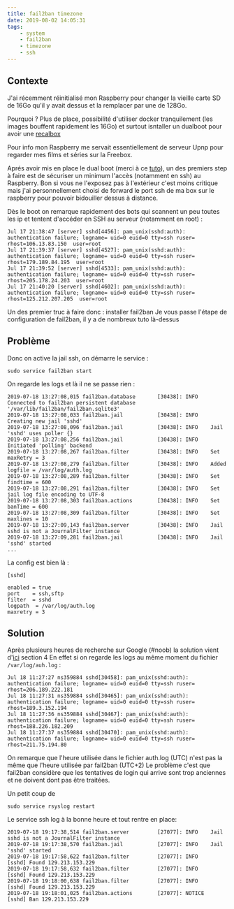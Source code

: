 ```yaml
---
title: fail2ban timezone
date: 2019-08-02 14:05:31
tags: 
    - system
    - fail2ban
    - timezone
    - ssh
---
```

## Contexte
J'ai récemment réinitialisé mon Raspberry pour changer la vieille carte SD de 16Go qu'il y avait dessus et la remplacer par une de 128Go.

Pourquoi ? Plus de place, possibilité d'utiliser docker tranquilement (les images bouffent rapidement les 16Go) et surtout isntaller un dualboot pour avoir une [recalbox](https://www.recalbox.com/fr/)

Pour info mon Raspberry me servait essentiellement de serveur Upnp pour regarder mes films et séries sur la Freebox.

Aprés avoir mis en place le dual boot (merci à ce [tuto](https://github.com/recalbox/recalbox-os/wiki/Cr%C3%A9er-un-dualboot-raspbian-recalbox)), un des premiers step à faire est de sécuriser un minimum l'accès (notamment en ssh) au Raspberry. Bon si vous ne l'exposez pas à l'extérieur c'est moins critique mais j'ai personnellement choisi de forward le port ssh de ma box sur le raspberry pour pouvoir bidouiller dessus à distance.

Dès le boot on remarque rapidement des bots qui scannent un peu toutes les ip et tentent d'accéder en SSH au serveur (notamment en root) : 
```
Jul 17 21:38:47 [server] sshd[4456]: pam_unix(sshd:auth): authentication failure; logname= uid=0 euid=0 tty=ssh ruser= rhost=106.13.83.150  user=root
Jul 17 21:39:37 [server] sshd[4527]: pam_unix(sshd:auth): authentication failure; logname= uid=0 euid=0 tty=ssh ruser= rhost=179.189.84.195  user=root
Jul 17 21:39:52 [server] sshd[4533]: pam_unix(sshd:auth): authentication failure; logname= uid=0 euid=0 tty=ssh ruser= rhost=205.178.24.203  user=root
Jul 17 21:40:20 [server] sshd[4602]: pam_unix(sshd:auth): authentication failure; logname= uid=0 euid=0 tty=ssh ruser= rhost=125.212.207.205  user=root

```
Un des premier truc à faire donc : installer fail2ban
Je vous passe l'étape de configuration de fail2ban, il y a de nombreux tuto là-dessus

## Problème
Donc on active la jail ssh, on démarre le service :
```
sudo service fail2ban start
```
On regarde les logs et là il ne se passe rien : 
```
2019-07-18 13:27:08,015 fail2ban.database       [30438]: INFO    Connected to fail2ban persistent database '/var/lib/fail2ban/fail2ban.sqlite3'
2019-07-18 13:27:08,033 fail2ban.jail           [30438]: INFO    Creating new jail 'sshd'
2019-07-18 13:27:08,096 fail2ban.jail           [30438]: INFO    Jail 'sshd' uses poller {}
2019-07-18 13:27:08,256 fail2ban.jail           [30438]: INFO    Initiated 'polling' backend
2019-07-18 13:27:08,267 fail2ban.filter         [30438]: INFO    Set maxRetry = 3
2019-07-18 13:27:08,279 fail2ban.filter         [30438]: INFO    Added logfile = /var/log/auth.log
2019-07-18 13:27:08,289 fail2ban.filter         [30438]: INFO    Set findtime = 600
2019-07-18 13:27:08,291 fail2ban.filter         [30438]: INFO    Set jail log file encoding to UTF-8
2019-07-18 13:27:08,303 fail2ban.actions        [30438]: INFO    Set banTime = 600
2019-07-18 13:27:08,309 fail2ban.filter         [30438]: INFO    Set maxlines = 10
2019-07-18 13:27:09,143 fail2ban.server         [30438]: INFO    Jail sshd is not a JournalFilter instance
2019-07-18 13:27:09,281 fail2ban.jail           [30438]: INFO    Jail 'sshd' started
...
```

La config est bien là : 
```
[sshd]

enabled = true
port    = ssh,sftp
filter  = sshd
logpath  = /var/log/auth.log
maxretry = 3
```

## Solution
Après plusieurs heures de recherche sur Google (#noob) la solution vient d'[ici](https://bobcares.com/blog/fail2ban-not-banning/) section 4
En effet si on regarde les logs au même moment du fichier `/var/log/auh.log` : 
```
Jul 18 11:27:27 ns359884 sshd[30458]: pam_unix(sshd:auth): authentication failure; logname= uid=0 euid=0 tty=ssh ruser= rhost=206.189.222.181
Jul 18 11:27:31 ns359884 sshd[30465]: pam_unix(sshd:auth): authentication failure; logname= uid=0 euid=0 tty=ssh ruser= rhost=189.3.152.194
Jul 18 11:27:36 ns359884 sshd[30467]: pam_unix(sshd:auth): authentication failure; logname= uid=0 euid=0 tty=ssh ruser= rhost=188.226.182.209
Jul 18 11:27:37 ns359884 sshd[30470]: pam_unix(sshd:auth): authentication failure; logname= uid=0 euid=0 tty=ssh ruser= rhost=211.75.194.80
```

On remarque que l'heure utilisée dans le fichier auth.log (UTC) n'est pas la même que l'heure utilisée par fail2ban (UTC+2)
Le problème c'est que fail2ban considère que les tentatives de login qui arrive sont trop anciennes et ne doivent dont pas être traitées.

Un petit coup de 
```
sudo service rsyslog restart
```

Le service ssh log à la bonne heure et tout rentre en place: 
```
2019-07-18 19:17:38,514 fail2ban.server         [27077]: INFO    Jail sshd is not a JournalFilter instance
2019-07-18 19:17:38,570 fail2ban.jail           [27077]: INFO    Jail 'sshd' started
2019-07-18 19:17:58,622 fail2ban.filter         [27077]: INFO    [sshd] Found 129.213.153.229
2019-07-18 19:17:58,632 fail2ban.filter         [27077]: INFO    [sshd] Found 129.213.153.229
2019-07-18 19:18:00,638 fail2ban.filter         [27077]: INFO    [sshd] Found 129.213.153.229
2019-07-18 19:18:01,025 fail2ban.actions        [27077]: NOTICE  [sshd] Ban 129.213.153.229
```

